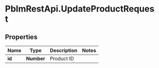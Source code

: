 # PblmRestApi.UpdateProductRequest

## Properties
Name | Type | Description | Notes
------------ | ------------- | ------------- | -------------
**id** | **Number** | Product ID | 
